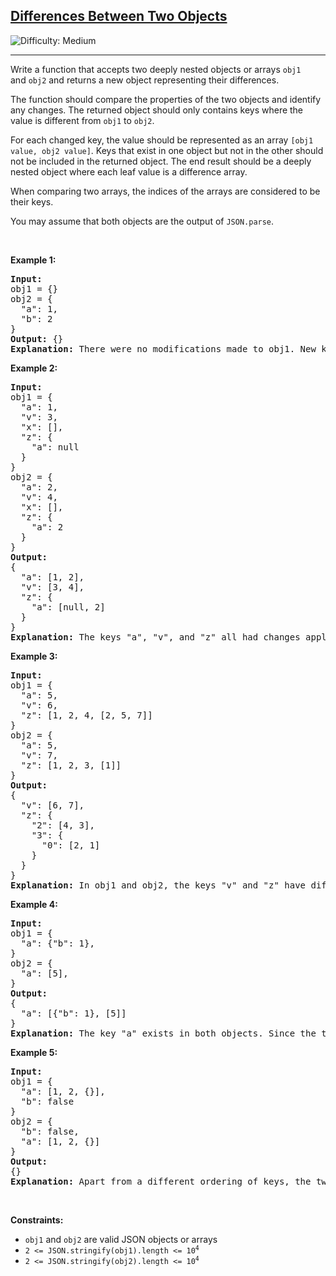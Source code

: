 <h2><a href="https://leetcode.com/problems/differences-between-two-objects">Differences Between Two Objects</a></h2> <img src='https://img.shields.io/badge/Difficulty-Medium-orange' alt='Difficulty: Medium' /><hr><p>Write a function that accepts two deeply nested objects or arrays&nbsp;<code>obj1</code> and&nbsp;<code>obj2</code>&nbsp;and returns a new&nbsp;object representing their differences.</p>

<p>The function should compare the properties of the two objects and identify any changes.&nbsp;The returned object should only contains keys where the value is different from&nbsp;<code>obj1</code> to&nbsp;<code>obj2</code>.</p>

<p>For each changed key, the value should be represented as an&nbsp;array <code>[obj1 value, obj2&nbsp;value]</code>. Keys that exist in one object but not in the other should not be included in the returned object.&nbsp;The end result should be a deeply nested object where each leaf value is a difference array.</p>

<p>When comparing two arrays, the indices of the arrays are considered to be their keys.&nbsp;</p>

<p>You may assume that both objects are the output of <code>JSON.parse</code>.</p>

<p>&nbsp;</p>
<p><strong>Example 1:</strong></p>

<pre>
<strong>Input:</strong> 
obj1 = {}
obj2 = {
&nbsp; &quot;a&quot;: 1, 
  &quot;b&quot;: 2
}
<strong>Output:</strong> {}
<strong>Explanation:</strong> There were no modifications made to obj1. New keys &quot;a&quot; and &quot;b&quot; appear in obj2, but keys that are added or removed should be ignored.
</pre>

<p><strong>Example 2:</strong></p>

<pre>
<strong>Input:</strong> 
obj1 = {
&nbsp; &quot;a&quot;: 1,
&nbsp; &quot;v&quot;: 3,
&nbsp; &quot;x&quot;: [],
&nbsp; &quot;z&quot;: {
&nbsp; &nbsp; &quot;a&quot;: null
&nbsp; }
}
obj2 = {
&nbsp; &quot;a&quot;: 2,
&nbsp; &quot;v&quot;: 4,
&nbsp; &quot;x&quot;: [],
&nbsp; &quot;z&quot;: {
&nbsp; &nbsp; &quot;a&quot;: 2
&nbsp; }
}
<strong>Output:</strong> 
{
&nbsp; &quot;a&quot;: [1, 2],
  &quot;v&quot;: [3, 4],
&nbsp; &quot;z&quot;: {
&nbsp;   &quot;a&quot;: [null, 2]
&nbsp; }
}
<strong>Explanation:</strong> The keys &quot;a&quot;, &quot;v&quot;, and &quot;z&quot; all had changes applied. &quot;a&quot; was changed from 1 to 2. &quot;v&quot; was changed from 3 to 4. &quot;z&quot; had a change applied to a child object. &quot;z.a&quot; was changed from null to 2.
</pre>

<p><strong>Example 3:</strong></p>

<pre>
<strong>Input:</strong> 
obj1 = {
&nbsp; &quot;a&quot;: 5, 
&nbsp; &quot;v&quot;: 6, 
&nbsp; &quot;z&quot;: [1, 2, 4, [2, 5, 7]]
}
obj2 = {
&nbsp; &quot;a&quot;: 5, 
&nbsp; &quot;v&quot;: 7, 
&nbsp; &quot;z&quot;: [1, 2, 3, [1]]
}
<strong>Output:</strong> 
{
&nbsp; &quot;v&quot;: [6, 7],
&nbsp; &quot;z&quot;: {
&nbsp;   &quot;2&quot;: [4, 3],
&nbsp;   &quot;3&quot;: {
&nbsp;     &quot;0&quot;: [2, 1]
&nbsp;   }
&nbsp; }
}
<strong>Explanation:</strong> In obj1 and obj2, the keys &quot;v&quot; and &quot;z&quot; have different assigned values. &quot;a&quot; is ignored because the value is unchanged. In the key &quot;z&quot;, there is a nested array. Arrays are treated like objects where the indices are keys. There were two alterations to the the array: z[2] and z[3][0]. z[0] and z[1] were unchanged and thus not included. z[3][1] and z[3][2] were removed and thus not included.
</pre>

<p><strong>Example 4:</strong></p>

<pre>
<strong>Input:</strong> 
obj1 = {
&nbsp; &quot;a&quot;: {&quot;b&quot;: 1}, 
}
obj2 = {
&nbsp; &quot;a&quot;: [5],
}
<strong>Output:</strong> 
{
  &quot;a&quot;: [{&quot;b&quot;: 1}, [5]]
}
<strong>Explanation:</strong> The key &quot;a&quot; exists in both objects. Since the two associated values have different types, they are placed in the difference array.</pre>

<p><strong>Example 5:</strong></p>

<pre>
<strong>Input:</strong> 
obj1 = {
&nbsp; &quot;a&quot;: [1, 2, {}], 
&nbsp; &quot;b&quot;: false
}
obj2 = { &nbsp; 
&nbsp; &quot;b&quot;: false,
&nbsp; &quot;a&quot;: [1, 2, {}]
}
<strong>Output:</strong> 
{}
<strong>Explanation:</strong> Apart from a different ordering of keys, the two objects are identical so an empty object is returned.</pre>

<p>&nbsp;</p>
<p><strong>Constraints:</strong></p>

<ul>
	<li><code>obj1</code> and <code>obj2</code> are valid JSON objects or arrays</li>
	<li><code>2 &lt;= JSON.stringify(obj1).length &lt;= 10<sup>4</sup></code></li>
	<li><code>2 &lt;= JSON.stringify(obj2).length &lt;= 10<sup>4</sup></code></li>
</ul>

